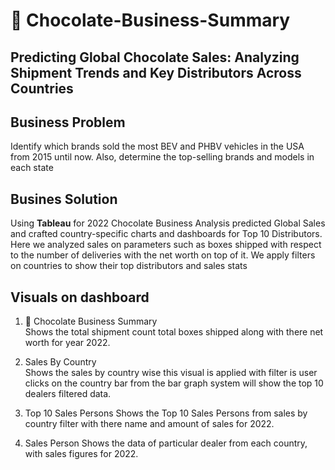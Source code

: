 # 🍫 Chocolate-Business-Summary

## Predicting Global Chocolate Sales: Analyzing Shipment Trends and Key Distributors Across Countries

## Business Problem
Identify which brands sold the most BEV and PHBV vehicles in the USA from 2015 until now. Also, determine the top-selling brands and models in each state

## Busines Solution
Using **Tableau** for 2022 Chocolate Business Analysis predicted Global Sales and crafted country-specific charts and dashboards for Top 10 Distributors. Here we analyzed sales on parameters such as boxes shipped with respect to the number of deliveries with the net worth on top of it. We apply filters on countries to show their top distributors and sales stats

## Visuals on dashboard
1. 🍫 Chocolate Business Summary
   <br>
   Shows the total shipment count total boxes shipped along with there net worth for year 2022.

2. Sales By Country <br>
   Shows the sales by country wise this visual is applied with filter is user clicks on the country bar from the bar graph system will show the top 10 dealers filtered data.

3. Top 10 Sales Persons
   Shows the Top 10 Sales Persons from sales by country filter with there name and amount of sales for 2022.

4. Sales Person
   Shows the data of particular dealer from each country, with sales figures for 2022.
